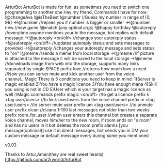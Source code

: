 ArturBot
ArturBot is made for fun, as sometimes you need to switch one programming to another one
Hey my friend, Commands I have for now:
!@changeAva
!@isTheBest <name>
!@number //Guess my number in range of [0, 99]
->!@number <your number> //replies you if number is bigger or smaller
->!@number new //new game
!@match <name1> <name2> [any optinal args]
!@happy-birthday <name>
!@autoreply //everytime anyone mentions your in the message, bot replies with default message 
->!@autoreply <on/off> //changes your autoreply status
->!@autoreply <on/off> <your message> //updates autoreply status and sets messages to provided
->!@autoreply <your message> //changes your autoreply message and sets status to \"on\"
!@meme //sends a meme from local storage
->!@meme //if picture is attached to the message it will be saved to the local storage
->!@meme <direct link to an image> //donwloads image from web into the storage, supports many links separated by single SPACE
prefix love //returns how much love u need
//Now you can server mute and kick another user from the voice channel...Magic
There is 5 conditions you need to keep in mind:
1)Server is magic enabled
2)You have a magic licence
3)You have enough mana
4)Skill you using is not in CD
5)User which is your target has a magic licence as well
//Magic commands
prefix magic <on/off> <Your magic name> //to get a licence
prefix k <tag user/users> //to kick user/users from the voice channel
prefix m  <tag user/users> //to server mute user
prefix um   <tag user/users> //to unmute user
prefix clean //cleans 1-100 last messages not older than two weeks
prefix room_for_user <name of the voice channel> //when user enters this channel bot creates a separate voice channel, moves him/her to the new room, if room ends on \"s room\" and has no users in it bot deletes the room
prefix alarms <number of hours> <number of minutes> [you message(optional)] use it in direct messages, bot sends you in DM your custom message or default message every <number of minutes> during some <number of hours> you mentioned

v0.03

Thanks to Artur,Aman(they are real sweet hearts)
https://github.com/ar2rworld/ArturBot
